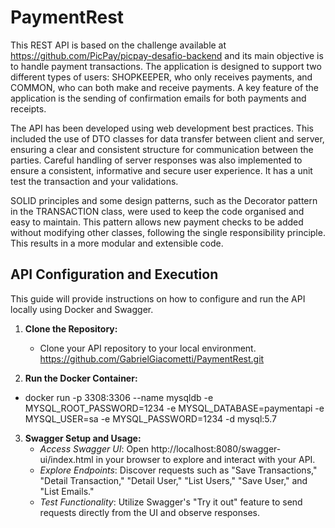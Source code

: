 # PaymentRest
This REST API is based on the challenge available at https://github.com/PicPay/picpay-desafio-backend and its main objective is to handle payment transactions. The application is designed to support two different types of users: SHOPKEEPER, who only receives payments, and COMMON, who can both make and receive payments. A key feature of the application is the sending of confirmation emails for both payments and receipts.

The API has been developed using web development best practices. This included the use of DTO classes for data transfer between client and server, ensuring a clear and consistent structure for communication between the parties. Careful handling of server responses was also implemented to ensure a consistent, informative and secure user experience. It has a unit test the transaction and your validations.

SOLID principles and some design patterns, such as the Decorator pattern in the TRANSACTION class, were used to keep the code organised and easy to maintain. This pattern allows new payment checks to be added without modifying other classes, following the single responsibility principle. This results in a more modular and extensible code.


## API Configuration and Execution

This guide will provide instructions on how to configure and run the API locally using Docker and Swagger.

1. **Clone the Repository:**    
   - Clone your API repository to your local environment.
   https://github.com/GabrielGiacometti/PaymentRest.git  

2. **Run the Docker Container:**    
  - docker run -p 3308:3306 --name mysqldb -e MYSQL_ROOT_PASSWORD=1234 -e MYSQL_DATABASE=paymentapi -e MYSQL_USER=sa -e MYSQL_PASSWORD=1234 -d mysql:5.7  

3. **Swagger Setup and Usage:**  
   - *Access Swagger UI*: Open http://localhost:8080/swagger-ui/index.html in your browser to explore and interact with your API.  
   - *Explore Endpoints*: Discover requests such as "Save Transactions," "Detail Transaction," "Detail User," "List Users," "Save User," and "List Emails."  
   - *Test Functionality*: Utilize Swagger's "Try it out" feature to send requests directly from the UI and observe responses.  
   



